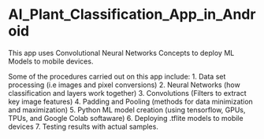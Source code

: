 # AI_Plant_Classification_App_in_Android
This app uses Convolutional Neural Networks Concepts to deploy ML Models to mobile devices.

Some of the procedures carried out on this app include:
    1. Data set processing (i.e images and pixel conversions)
    2. Neural Networks (how classification and layers work together)
    3. Convolutions (Filters to extract key image features)
    4. Padding and Pooling (methods for data minimization and maximization)
    5. Python ML model creation (using tensorflow, GPUs, TPUs, and Google Colab softaware)
    6. Deploying .tflite models to mobile devices
    7. Testing results with actual samples.
    
   

